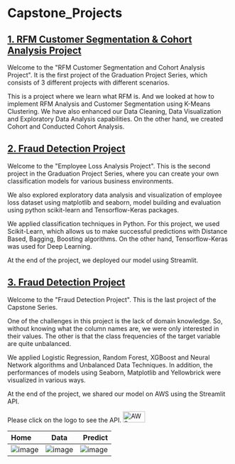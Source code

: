 # Capstone_Projects


## [1. RFM Customer Segmentation & Cohort Analysis Project](https://github.com/muhsinayaz/Capstone_Projects/tree/main/01-RFM%20Customer%20Segmentation%20%26%20Cohort%20Analysis%20Project)

Welcome to the "RFM Customer Segmentation and Cohort Analysis Project". It is the first project of the Graduation Project Series, which consists of 3 different projects with different scenarios.

This is a project where we learn what RFM is. And we looked at how to implement RFM Analysis and Customer Segmentation using K-Means Clustering. We have also enhanced our Data Cleaning, Data Visualization and Exploratory Data Analysis capabilities. On the other hand, we created Cohort and Conducted Cohort Analysis.

## [2. Fraud Detection Project](https://github.com/muhsinayaz/Capstone_Projects/tree/main/02-Churn%20Prediction_)


Welcome to the "Employee Loss Analysis Project". This is the second project in the Graduation Project Series, where you can create your own classification models for various business environments.

We also explored exploratory data analysis and visualization of employee loss dataset using matplotlib and seaborn, model building and evaluation using python scikit-learn and Tensorflow-Keras packages.

We applied classification techniques in Python. For this project, we used Scikit-Learn, which allows us to make successful predictions with Distance Based, Bagging, Boosting algorithms. On the other hand, Tensorflow-Keras was used for Deep Learning.

At the end of the project, we deployed our model using Streamlit.

## [3. Fraud Detection Project](https://github.com/muhsinayaz/Capstone_Projects/tree/main/03-Fraud%20Detection)


Welcome to the "Fraud Detection Project". This is the last project of the Capstone Series.

One of the challenges in this project is the lack of domain knowledge. So, without knowing what the column names are, we were only interested in their values. The other is that the class frequencies of the target variable are quite unbalanced.

We applied Logistic Regression, Random Forest, XGBoost and Neural Network algorithms and Unbalanced Data Techniques. In addition, the performances of models using Seaborn, Matplotlib and Yellowbrick were visualized in various ways.

At the end of the project, we shared our model on AWS using the Streamlit API.

Please click on the logo to see the API. <a href="http://3.135.187.243:8501/" target="_blank"><img src="https://d0.awsstatic.com/logos/powered-by-aws-white.png" alt="AWS-EC2-Public"
width="50" height="25"></a> 


| Home | Data| Predict |
| :---         |     :---:      |          ---: |
| ![image](https://user-images.githubusercontent.com/45848641/225893147-406cdf65-88d4-463e-a501-9d06279d2cb6.png)    |![image](https://user-images.githubusercontent.com/45848641/225895256-40d6f140-3a7a-455d-a6ba-5b08f0ca6f9f.png)| ![image](https://user-images.githubusercontent.com/45848641/225893080-8822f80d-3320-4fa5-87d1-89041ddfa1e1.png)     |
